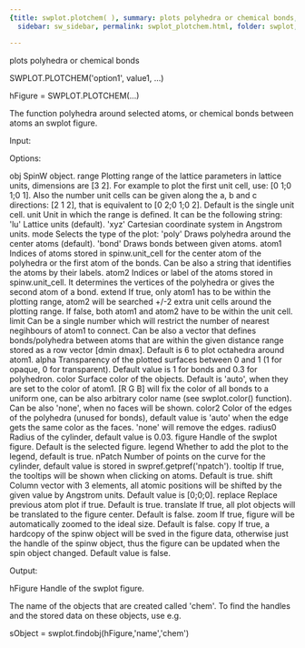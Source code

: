 ```yaml
---
{title: swplot.plotchem( ), summary: plots polyhedra or chemical bonds, keywords: sample,
  sidebar: sw_sidebar, permalink: swplot_plotchem.html, folder: swplot, mathjax: 'true'}

---
```

plots polyhedra or chemical bonds
 
SWPLOT.PLOTCHEM('option1', value1, ...)
 
hFigure = SWPLOT.PLOTCHEM(...)
 
The function polyhedra around selected  atoms, or chemical bonds between
atoms an swplot figure.
 
Input:
 
Options:
 
obj       SpinW object.
range     Plotting range of the lattice parameters in lattice units,
          dimensions are [3 2]. For example to plot the first unit cell,
          use: [0 1;0 1;0 1]. Also the number unit cells can be given
          along the a, b and c directions: [2 1 2], that is equivalent to
          [0 2;0 1;0 2]. Default is the single unit cell.
unit      Unit in which the range is defined. It can be the following
          string:
              'lu'        Lattice units (default).
              'xyz'       Cartesian coordinate system in Angstrom units.
mode      Selects the type of the plot:
              'poly'      Draws polyhedra around the center atoms
                          (default).
              'bond'      Draws bonds between given atoms.
atom1     Indices of atoms stored in spinw.unit_cell for the center atom
          of the polyhedra or the first atom of the bonds. Can be also a
          string that identifies the atoms by their labels.
atom2     Indices or label of the atoms stored in spinw.unit_cell. It
          determines the vertices of the polyhedra or gives the second
          atom of a bond.
extend    If true, only atom1 has to be within the plotting range, atom2
          will be searched +/-2 extra unit cells around the plotting
          range. If false, both atom1 and atom2 have to be within the
          unit cell.
limit     Can be a single number which will restrict the number of
          nearest negihbours of atom1 to connect. Can be also a vector
          that defines bonds/polyhedra between atoms that are within the
          given distance range stored as a row vector [dmin dmax].
          Default is 6 to plot octahedra around atom1.
alpha     Transparency of the plotted surfaces between 0 and 1 (1 for
          opaque, 0 for transparent). Default value is 1 for bonds and
          0.3 for polyhedron.
color     Surface color of the objects. Default is 'auto', when they are
          set to the color of atom1. [R G B] will fix the color of all
          bonds to a uniform one, can be also arbitrary color name (see
          swplot.color() function). Can be also 'none', when no faces
          will be shown.
color2    Color of the edges of the polyhedra (unused for bonds), default
          value is 'auto' when the edge gets the same color as the faces.
          'none' will remove the edges.
radius0   Radius of the cylinder, default value is 0.03.
figure    Handle of the swplot figure. Default is the selected figure.
legend    Whether to add the plot to the legend, default is true.
nPatch    Number of points on the curve for the cylinder, default
          value is stored in swpref.getpref('npatch').
tooltip   If true, the tooltips will be shown when clicking on atoms.
          Default is true.
shift     Column vector with 3 elements, all atomic positions will be
          shifted by the given value by Angstrom units. Default value is
          [0;0;0].
replace   Replace previous atom plot if true. Default is true.
translate If true, all plot objects will be translated to the figure
          center. Default is false.
zoom      If true, figure will be automatically zoomed to the ideal size.
          Default is false.
copy      If true, a hardcopy of the spinw object will be sved in the
          figure data, otherwise just the handle of the spinw object, 
          thus the figure can be updated when the spin object changed.
          Default value is false. 
 
Output:
 
hFigure           Handle of the swplot figure.
 
The name of the objects that are created called 'chem'. To find the
handles and the stored data on these objects, use e.g.
 
  sObject = swplot.findobj(hFigure,'name','chem')
 

